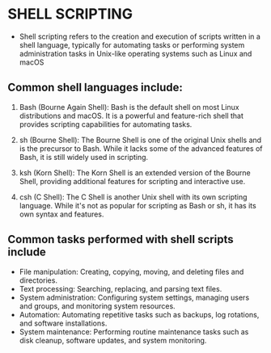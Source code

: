 # SHELL SCRIPTING
- Shell scripting refers to the creation and execution of scripts written in a shell language, typically for automating tasks or performing system administration tasks in Unix-like operating systems such as Linux and macOS


 ## Common shell languages include:

 1. Bash (Bourne Again Shell): Bash is the default shell on most Linux distributions and macOS. It is a powerful and feature-rich shell that provides scripting capabilities for automating tasks.

2. sh (Bourne Shell): The Bourne Shell is one of the original Unix shells and is the precursor to Bash. While it lacks some of the advanced features of Bash, it is still widely used in scripting.

3. ksh (Korn Shell): The Korn Shell is an extended version of the Bourne Shell, providing additional features for scripting and interactive use.

4. csh (C Shell): The C Shell is another Unix shell with its own scripting language. While it's not as popular for scripting as Bash or sh, it has its own syntax and features.

## Common tasks performed with shell scripts include

- File manipulation: Creating, copying, moving, and deleting files and directories.
- Text processing: Searching, replacing, and parsing text files.
- System administration: Configuring system settings, managing users and groups, and monitoring system resources.
- Automation: Automating repetitive tasks such as backups, log rotations, and software installations.
- System maintenance: Performing routine maintenance tasks such as disk cleanup, software updates, and system monitoring.
